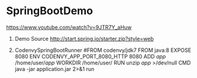 # SpringBootDemo


https://www.youtube.com/watch?v=9JTR7Y_aHuw


1. Demo Source
http://start.spring.io/starter.zip?style=web

2. CodenvySpringBootRunner
#FROM codenvy/jdk7
FROM java:8
EXPOSE 8080
ENV CODENVY_APP_PORT_8080_HTTP 8080
ADD $app$ /home/user/$app$
WORKDIR /home/user/
RUN unzip $app$ >/dev/null
CMD java -jar application.jar 2>&1 run


